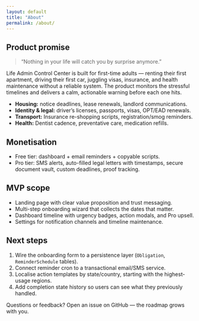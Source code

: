 ```yaml
---
layout: default
title: "About"
permalink: /about/
---
```


## Product promise

> “Nothing in your life will catch you by surprise anymore.”

Life Admin Control Center is built for first-time adults — renting their first apartment, driving their first car, juggling visas, insurance, and health maintenance without a reliable system. The product monitors the stressful timelines and delivers a calm, actionable warning before each one hits.

- **Housing:** notice deadlines, lease renewals, landlord communications.
- **Identity & legal:** driver’s licenses, passports, visas, OPT/EAD renewals.
- **Transport:** Insurance re-shopping scripts, registration/smog reminders.
- **Health:** Dentist cadence, preventative care, medication refills.

## Monetisation

- Free tier: dashboard + email reminders + copyable scripts.
- Pro tier: SMS alerts, auto-filled legal letters with timestamps, secure document vault, custom deadlines, proof tracking.

## MVP scope

- Landing page with clear value proposition and trust messaging.
- Multi-step onboarding wizard that collects the dates that matter.
- Dashboard timeline with urgency badges, action modals, and Pro upsell.
- Settings for notification channels and timeline maintenance.

## Next steps

1. Wire the onboarding form to a persistence layer (`Obligation`, `ReminderSchedule` tables).
2. Connect reminder cron to a transactional email/SMS service.
3. Localise action templates by state/country, starting with the highest-usage regions.
4. Add completion state history so users can see what they previously handled.

Questions or feedback? Open an issue on GitHub — the roadmap grows with you.
